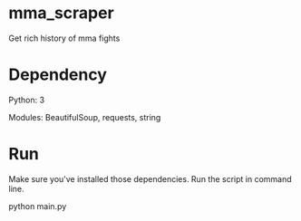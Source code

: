 # mma_scraper
Get rich history of mma fights

# Dependency
Python: 3

Modules: BeautifulSoup, requests, string

# Run
Make sure you've installed those dependencies.
Run the script in command line.

python main.py
